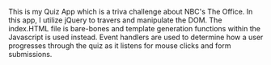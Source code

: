 This is my Quiz App which is a triva challenge about NBC's The Office. In this app, I utilize jQuery to travers and manipulate the DOM. The index.HTML file is bare-bones and template generation functions within the Javascript is used instead. Event handlers are used to determine how a user progresses through the quiz as it listens for mouse clicks and form submissions.
